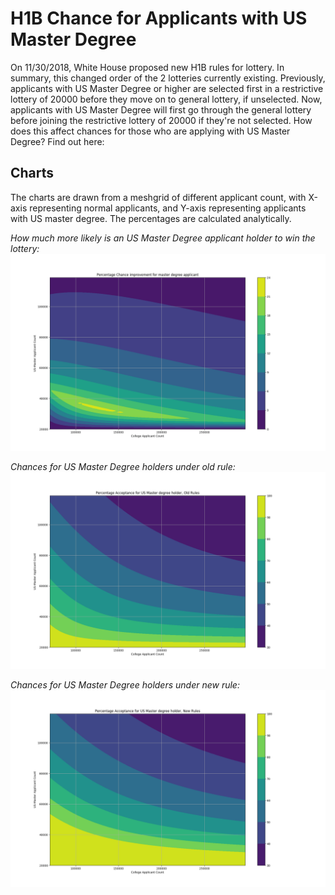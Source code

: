 # H1B Chance for Applicants with US Master Degree

On 11/30/2018, White House proposed new H1B rules for lottery. In summary, this changed order of the 2 lotteries currently existing. Previously, applicants with US Master Degree or higher are selected first in a restrictive lottery of 20000 before they move on to general lottery, if unselected. Now, applicants with US Master Degree will first go through the general lottery before joining the restrictive lottery of 20000 if they're not selected. How does this affect chances for those who are applying with US Master Degree? Find out here:

## Charts

The charts are drawn from a meshgrid of different applicant count, with X-axis representing normal applicants, and Y-axis representing applicants with US master degree. The percentages are calculated analytically.

*How much more likely is an US Master Degree applicant holder to win the lottery:*
![Improvement](/images/improvement.png)

*Chances for US Master Degree holders under old rule:*
![Old Chances](/images/old_chances.png)

*Chances for US Master Degree holders under new rule:*
![New Chances](/images/new_chances.png)

